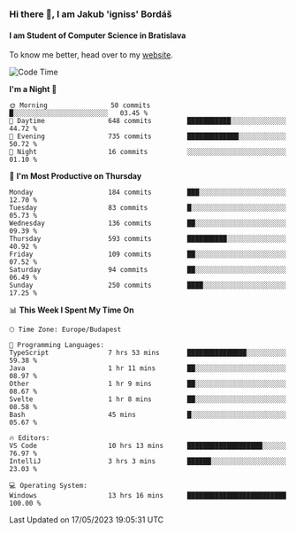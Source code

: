 ### Hi there 👋, I am Jakub 'igniss' Bordáš

#### I am Student of Computer Science in Bratislava
To know me better, head over to my [website](https://bordas.sk).


<!--START_SECTION:waka-->
![Code Time](http://img.shields.io/badge/Code%20Time-1%2C159%20hrs%2050%20mins-blue)

**I'm a Night 🦉** 

```text
🌞 Morning                50 commits          █░░░░░░░░░░░░░░░░░░░░░░░░   03.45 % 
🌆 Daytime                648 commits         ███████████░░░░░░░░░░░░░░   44.72 % 
🌃 Evening                735 commits         █████████████░░░░░░░░░░░░   50.72 % 
🌙 Night                  16 commits          ░░░░░░░░░░░░░░░░░░░░░░░░░   01.10 % 
```
📅 **I'm Most Productive on Thursday** 

```text
Monday                   184 commits         ███░░░░░░░░░░░░░░░░░░░░░░   12.70 % 
Tuesday                  83 commits          █░░░░░░░░░░░░░░░░░░░░░░░░   05.73 % 
Wednesday                136 commits         ██░░░░░░░░░░░░░░░░░░░░░░░   09.39 % 
Thursday                 593 commits         ██████████░░░░░░░░░░░░░░░   40.92 % 
Friday                   109 commits         ██░░░░░░░░░░░░░░░░░░░░░░░   07.52 % 
Saturday                 94 commits          ██░░░░░░░░░░░░░░░░░░░░░░░   06.49 % 
Sunday                   250 commits         ████░░░░░░░░░░░░░░░░░░░░░   17.25 % 
```


📊 **This Week I Spent My Time On** 

```text
🕑︎ Time Zone: Europe/Budapest

💬 Programming Languages: 
TypeScript               7 hrs 53 mins       ███████████████░░░░░░░░░░   59.38 % 
Java                     1 hr 11 mins        ██░░░░░░░░░░░░░░░░░░░░░░░   08.97 % 
Other                    1 hr 9 mins         ██░░░░░░░░░░░░░░░░░░░░░░░   08.67 % 
Svelte                   1 hr 8 mins         ██░░░░░░░░░░░░░░░░░░░░░░░   08.58 % 
Bash                     45 mins             █░░░░░░░░░░░░░░░░░░░░░░░░   05.67 % 

🔥 Editors: 
VS Code                  10 hrs 13 mins      ███████████████████░░░░░░   76.97 % 
IntelliJ                 3 hrs 3 mins        ██████░░░░░░░░░░░░░░░░░░░   23.03 % 

💻 Operating System: 
Windows                  13 hrs 16 mins      █████████████████████████   100.00 % 
```


 Last Updated on 17/05/2023 19:05:31 UTC
<!--END_SECTION:waka-->
